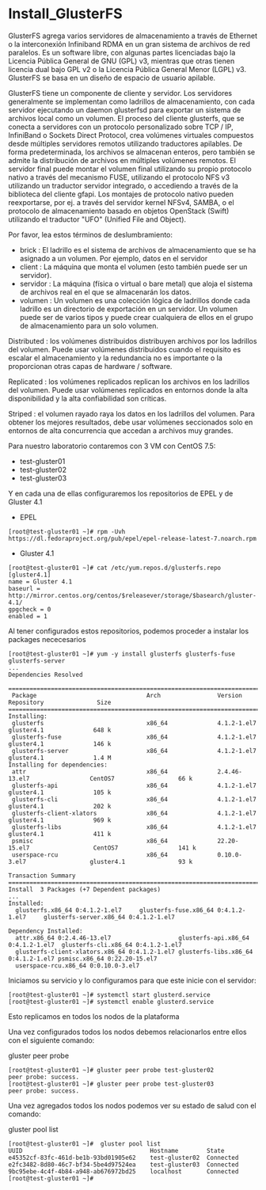 # Install_GlusterFS


GlusterFS agrega varios servidores de almacenamiento a través de Ethernet o la interconexión Infiniband RDMA en un gran sistema de archivos de red paralelos. Es un software libre, con algunas partes licenciadas bajo la Licencia Pública General de GNU (GPL) v3, mientras que otras tienen licencia dual bajo GPL v2 o la Licencia Pública General Menor (LGPL) v3. GlusterFS se basa en un diseño de espacio de usuario apilable.

GlusterFS tiene un componente de cliente y servidor. Los servidores generalmente se implementan como ladrillos de almacenamiento, con cada servidor ejecutando un daemon glusterfsd para exportar un sistema de archivos local como un volumen. El proceso del cliente glusterfs, que se conecta a servidores con un protocolo personalizado sobre TCP / IP, InfiniBand o Sockets Direct Protocol, crea volúmenes virtuales compuestos desde múltiples servidores remotos utilizando traductores apilables. De forma predeterminada, los archivos se almacenan enteros, pero también se admite la distribución de archivos en múltiples volúmenes remotos. El servidor final puede montar el volumen final utilizando su propio protocolo nativo a través del mecanismo FUSE, utilizando el protocolo NFS v3 utilizando un traductor servidor integrado, o accediendo a través de la biblioteca del cliente gfapi. Los montajes de protocolo nativo pueden reexportarse, por ej. a través del servidor kernel NFSv4, SAMBA, o el protocolo de almacenamiento basado en objetos OpenStack (Swift) utilizando el traductor "UFO" (Unified File and Object).

Por favor, lea estos términos de deslumbramiento:

- brick	: El ladrillo es el sistema de archivos de almacenamiento que se ha asignado a un volumen. Por ejemplo, datos en el servidor
- client : La máquina que monta el volumen (esto también puede ser un servidor).
- servidor : La máquina (física o virtual o bare metal) que aloja el sistema de archivos real en el que se almacenarán los datos.
- volumen : Un volumen es una colección lógica de ladrillos donde cada ladrillo es un directorio de exportación en un servidor. Un volumen puede ser de varios tipos y puede crear cualquiera de ellos en el grupo de almacenamiento para un solo volumen.

Distributed : los volúmenes distribuidos distribuyen archivos por los ladrillos del volumen. Puede usar volúmenes distribuidos cuando el requisito es escalar el almacenamiento y la redundancia no es importante o la proporcionan otras capas de hardware / software.

Replicated : los volúmenes replicados replican los archivos en los ladrillos del volumen. Puede usar volúmenes replicados en entornos donde la alta disponibilidad y la alta confiabilidad son críticas.

Striped : el volumen rayado raya los datos en los ladrillos del volumen. Para obtener los mejores resultados, debe usar volúmenes seccionados solo en entornos de alta concurrencia que accedan a archivos muy grandes.

Para nuestro laboratorio contaremos con 3 VM con CentOS 7.5:

- test-gluster01
- test-gluster02
- test-gluster03

Y en cada una de ellas configuraremos los repositorios de EPEL y de Gluster 4.1

- EPEL

```
[root@test-gluster01 ~]# rpm -Uvh https://dl.fedoraproject.org/pub/epel/epel-release-latest-7.noarch.rpm
```

- Gluster 4.1

```
[root@test-gluster01 ~]# cat /etc/yum.repos.d/glusterfs.repo
[gluster4.1]
name = Gluster 4.1
baseurl = http://mirror.centos.org/centos/$releasever/storage/$basearch/gluster-4.1/
gpgcheck = 0
enabled = 1
```


Al tener configurados estos repositorios, podemos proceder a instalar los packages nececesarios 

```
[root@test-gluster01 ~]# yum -y install glusterfs glusterfs-fuse glusterfs-server
...
Dependencies Resolved

=======================================================================================================================
 Package                               Arch                Version                       Repository               Size
=======================================================================================================================
Installing:
 glusterfs                             x86_64              4.1.2-1.el7                   gluster4.1              648 k
 glusterfs-fuse                        x86_64              4.1.2-1.el7                   gluster4.1              146 k
 glusterfs-server                      x86_64              4.1.2-1.el7                   gluster4.1              1.4 M
Installing for dependencies:
 attr                                  x86_64              2.4.46-13.el7                 CentOS7                  66 k
 glusterfs-api                         x86_64              4.1.2-1.el7                   gluster4.1              105 k
 glusterfs-cli                         x86_64              4.1.2-1.el7                   gluster4.1              202 k
 glusterfs-client-xlators              x86_64              4.1.2-1.el7                   gluster4.1              969 k
 glusterfs-libs                        x86_64              4.1.2-1.el7                   gluster4.1              411 k
 psmisc                                x86_64              22.20-15.el7                  CentOS7                 141 k
 userspace-rcu                         x86_64              0.10.0-3.el7                  gluster4.1               93 k

Transaction Summary
=======================================================================================================================
Install  3 Packages (+7 Dependent packages)
...
Installed:
  glusterfs.x86_64 0:4.1.2-1.el7     glusterfs-fuse.x86_64 0:4.1.2-1.el7     glusterfs-server.x86_64 0:4.1.2-1.el7

Dependency Installed:
  attr.x86_64 0:2.4.46-13.el7                   glusterfs-api.x86_64 0:4.1.2-1.el7  glusterfs-cli.x86_64 0:4.1.2-1.el7
  glusterfs-client-xlators.x86_64 0:4.1.2-1.el7 glusterfs-libs.x86_64 0:4.1.2-1.el7 psmisc.x86_64 0:22.20-15.el7
  userspace-rcu.x86_64 0:0.10.0-3.el7
```

Iniciamos su servicio y lo configuramos para que este inicie con el servidor:

```
[root@test-gluster01 ~]# systemctl start glusterd.service
[root@test-gluster01 ~]# systemctl enable glusterd.service
```

Esto replicamos en todos los nodos de la plataforma

Una vez configurados todos los nodos debemos relacionarlos entre ellos con el siguiente comando:

gluster peer probe <hostname>

```
[root@test-gluster01 ~]# gluster peer probe test-gluster02
peer probe: success.
[root@test-gluster01 ~]# gluster peer probe test-gluster03
peer probe: success.
```

Una vez agregados todos los nodos podemos ver su estado de salud con el comando:

gluster pool list

```
[root@test-gluster01 ~]#  gluster pool list
UUID                                    Hostname        State
e45352cf-83fc-461d-be1b-93bd01905e62    test-gluster02  Connected
e2fc3482-8d80-46c7-bf34-5be4d97524ea    test-gluster03  Connected
9bc95ebe-4c4f-4b84-a948-ab676972bd25    localhost       Connected
[root@test-gluster01 ~]#
```



